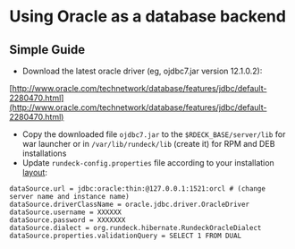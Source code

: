 # Using Oracle as a database backend

<!---
Original
http://support.rundeck.com/customer/en/portal/articles/2415681-oracle-setup)
--->

## Simple Guide

- Download the latest oracle driver (eg, ojdbc7.jar version 12.1.0.2):

[http://www.oracle.com/technetwork/database/features/jdbc/default-2280470.html](http://www.oracle.com/technetwork/database/features/jdbc/default-2280470.html)

- Copy the downloaded file `ojdbc7.jar` to the `$RDECK_BASE/server/lib` for war launcher or in `/var/lib/rundeck/lib` (create it) for RPM and DEB installations
- Update `rundeck-config.properties` file according to your installation [layout](https://rundeck.org/docs/administration/configuration/configuration-file-reference.html#configuration-layout):

```
dataSource.url = jdbc:oracle:thin:@127.0.0.1:1521:orcl # (change server name and instance name)
dataSource.driverClassName = oracle.jdbc.driver.OracleDriver
dataSource.username = XXXXXX
dataSource.password = XXXXXXX
dataSource.dialect = org.rundeck.hibernate.RundeckOracleDialect
dataSource.properties.validationQuery = SELECT 1 FROM DUAL
```
